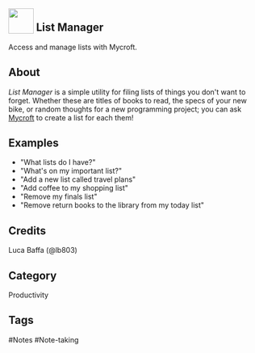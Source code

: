 ## <img src='https://raw.githack.com/FortAwesome/Font-Awesome/master/svgs/regular/sticky-note.svg' card_color='#000000' width='50' height='50' style='vertical-align:bottom'/> List Manager
Access and manage lists with Mycroft.

## About
*List Manager* is a simple utility for filing lists of things you don't want to forget.
Whether these are titles of books to read, the specs of your new bike, or random thoughts for a new programming project; you can ask [Mycroft](https://mycroft.ai/) to create a list for each them!

## Examples
 - "What lists do I have?"
 - "What's on my important list?"
 - "Add a new list called travel plans"
 - "Add coffee to my shopping list"
 - "Remove my finals list"
 - "Remove return books to the library from my today list"

## Credits
Luca Baffa (@lb803)

## Category
Productivity

## Tags
#Notes #Note-taking
